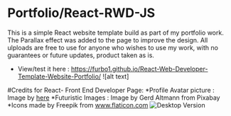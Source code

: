 # Portfolio/React-RWD-JS
This is a simple React website template build as part of my portfolio work.
The Parallax effect was added to the page to improve the design.
All ulploads are free to use for anyone who wishes to use my work, with no guarantees or future updates, product taken as is.
- View/test it here : https://furbo1.github.io/React-Web-Developer-Template-Website-Portfolio/
![alt text]

#Credits for React- Front End Developer Page:
*Profile Avatar picture : Image by <a href="https://pixabay.com/vectors/man-person-avatar-face-head-156584/">here</a>
*Futuristic Images : Image by Gerd Altmann from Pixabay
*Icons made by Freepik from www.flaticon.com
![Desktop Version](https://github.com/furbo1/Portfolio-React-RWD-JS/blob/master/IPad%20View%20Front%20End%20Developer%20Page-%20Ipad.png)
